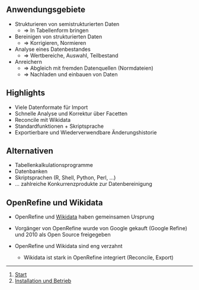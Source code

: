 ## Anwendungsgebiete

- Strukturieren von semistrukturierten Daten
  - => In Tabellenform bringen
- Bereinigen von strukturierten Daten
  - => Korrigieren, Normieren 
- Analyse eines Datenbestandes
  - => Wertbereiche, Auswahl, Teilbestand
- Anreichern
  - => Abgleich mit fremden Datenquellen (Normdateien)
  - => Nachladen und einbauen von Daten


## Highlights

- Viele Datenformate für Import
- Schnelle Analyse und Korrektur über Facetten
- Reconcile mit Wikidata
- Standardfunktionen + Skriptsprache
- Exportierbare und Wiederverwendbare Änderungshistorie


## Alternativen

- Tabellenkalkulationsprogramme
- Datenbanken
- Skriptsprachen (R, Shell, Python, Perl, ...)
- ... zahlreiche Konkurrenzprodukte zur Datenbereinigung


## OpenRefine und Wikidata 

- OpenRefine und [Wikidata](https://www.wikidata.org/) haben gemeinsamen Ursprung
- Vorgänger von OpenRefine wurde von Google gekauft (Google Refine)
  und 2010 als Open Source freigegeben

- OpenRefine und Wikidata sind eng verzahnt
  - Wikidata ist stark in OpenRefine integriert (Reconcile, Export)

---

1. [Start](index)
1. [Installation und Betrieb](betrieb)
